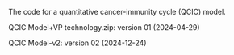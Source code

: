 The code for a quantitative cancer-immunity cycle (QCIC) model.

QCIC Model+VP technology.zip:  version 01 (2024-04-29)

QCIC Model-v2: version 02 (2024-12-24)
